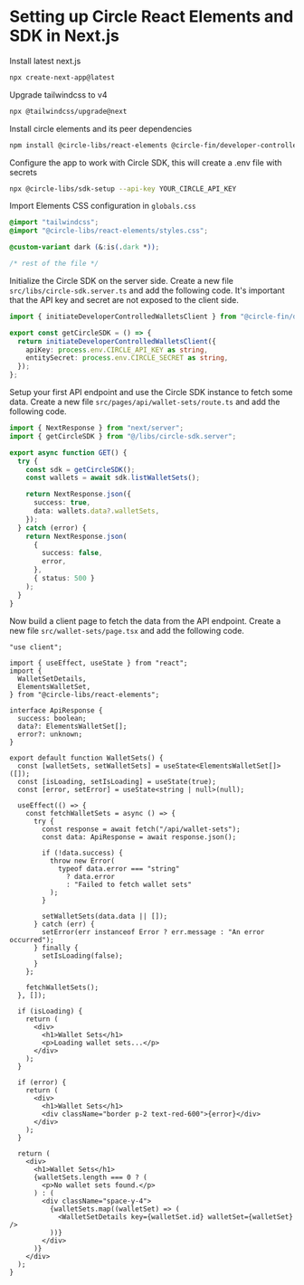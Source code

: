 # Setting up Circle React Elements and SDK in Next.js

Install latest next.js

```bash
npx create-next-app@latest
```

Upgrade tailwindcss to v4

```bash
npx @tailwindcss/upgrade@next
```

Install circle elements and its peer dependencies

```bash
npm install @circle-libs/react-elements @circle-fin/developer-controlled-wallets lucide-react react-hook-form
```

Configure the app to work with Circle SDK, this will create a .env file with secrets

```bash
npx @circle-libs/sdk-setup --api-key YOUR_CIRCLE_API_KEY
```

Import Elements CSS configuration in `globals.css`

```css
@import "tailwindcss";
@import "@circle-libs/react-elements/styles.css";

@custom-variant dark (&:is(.dark *));

/* rest of the file */
```

Initialize the Circle SDK on the server side. Create a new file `src/libs/circle-sdk.server.ts` and add the following code. It's important that the API key and secret are not exposed to the client side.

```ts
import { initiateDeveloperControlledWalletsClient } from "@circle-fin/developer-controlled-wallets";

export const getCircleSDK = () => {
  return initiateDeveloperControlledWalletsClient({
    apiKey: process.env.CIRCLE_API_KEY as string,
    entitySecret: process.env.CIRCLE_SECRET as string,
  });
};
```

Setup your first API endpoint and use the Circle SDK instance to fetch some data. Create a new file `src/pages/api/wallet-sets/route.ts` and add the following code.

```ts
import { NextResponse } from "next/server";
import { getCircleSDK } from "@/libs/circle-sdk.server";

export async function GET() {
  try {
    const sdk = getCircleSDK();
    const wallets = await sdk.listWalletSets();

    return NextResponse.json({
      success: true,
      data: wallets.data?.walletSets,
    });
  } catch (error) {
    return NextResponse.json(
      {
        success: false,
        error,
      },
      { status: 500 }
    );
  }
}
```

Now build a client page to fetch the data from the API endpoint. Create a new file `src/wallet-sets/page.tsx` and add the following code.

```tsx
"use client";

import { useEffect, useState } from "react";
import {
  WalletSetDetails,
  ElementsWalletSet,
} from "@circle-libs/react-elements";

interface ApiResponse {
  success: boolean;
  data?: ElementsWalletSet[];
  error?: unknown;
}

export default function WalletSets() {
  const [walletSets, setWalletSets] = useState<ElementsWalletSet[]>([]);
  const [isLoading, setIsLoading] = useState(true);
  const [error, setError] = useState<string | null>(null);

  useEffect(() => {
    const fetchWalletSets = async () => {
      try {
        const response = await fetch("/api/wallet-sets");
        const data: ApiResponse = await response.json();

        if (!data.success) {
          throw new Error(
            typeof data.error === "string"
              ? data.error
              : "Failed to fetch wallet sets"
          );
        }

        setWalletSets(data.data || []);
      } catch (err) {
        setError(err instanceof Error ? err.message : "An error occurred");
      } finally {
        setIsLoading(false);
      }
    };

    fetchWalletSets();
  }, []);

  if (isLoading) {
    return (
      <div>
        <h1>Wallet Sets</h1>
        <p>Loading wallet sets...</p>
      </div>
    );
  }

  if (error) {
    return (
      <div>
        <h1>Wallet Sets</h1>
        <div className="border p-2 text-red-600">{error}</div>
      </div>
    );
  }

  return (
    <div>
      <h1>Wallet Sets</h1>
      {walletSets.length === 0 ? (
        <p>No wallet sets found.</p>
      ) : (
        <div className="space-y-4">
          {walletSets.map((walletSet) => (
            <WalletSetDetails key={walletSet.id} walletSet={walletSet} />
          ))}
        </div>
      )}
    </div>
  );
}
```
